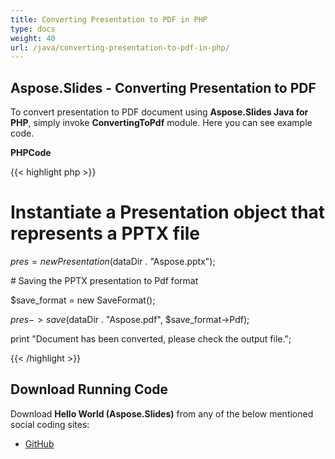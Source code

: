 ```yaml
---
title: Converting Presentation to PDF in PHP
type: docs
weight: 40
url: /java/converting-presentation-to-pdf-in-php/
---
```


## **Aspose.Slides - Converting Presentation to PDF**
To convert presentation to PDF document using **Aspose.Slides Java for PHP**, simply invoke **ConvertingToPdf** module. Here you can see example code.

**PHPCode**

{{< highlight php >}}

 # Instantiate a Presentation object that represents a PPTX file

$pres = new Presentation($dataDir . "Aspose.pptx");

\# Saving the PPTX presentation to Pdf format

$save_format = new SaveFormat();

$pres->save($dataDir . "Aspose.pdf", $save_format->Pdf);

print "Document has been converted, please check the output file.";

{{< /highlight >}}
## **Download Running Code**
Download **Hello World (Aspose.Slides)** from any of the below mentioned social coding sites:

- [GitHub](https://github.com/aspose-slides/Aspose.Slides-for-Java/blob/master/Plugins/Aspose_Slides_Java_for_PHP/src/aspose/slides/WorkingWithPresentation/ConvertingToPdf.php)
